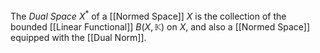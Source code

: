 The *Dual Space* $X^*$ of a [[Normed Space]] $X$ is the collection of the bounded [[Linear Functional]] $B(X, \mathbb K)$ on $X$, and also a [[Normed Space]] equipped with the [[Dual Norm]].

